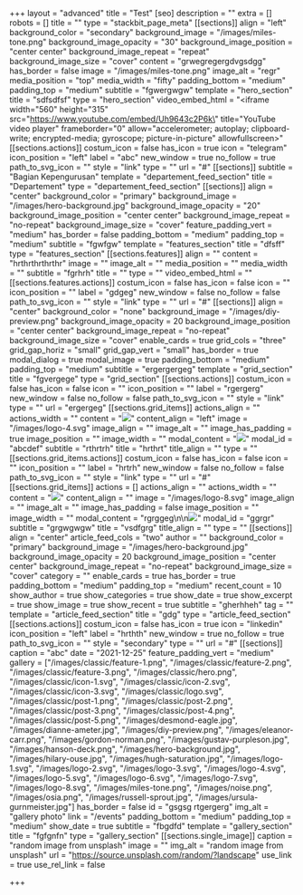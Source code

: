 +++
layout = "advanced"
title = "Test"
[seo]
description = ""
extra = []
robots = []
title = ""
type = "stackbit_page_meta"
[[sections]]
align = "left"
background_color = "secondary"
background_image = "/images/miles-tone.png"
background_image_opacity = "30"
background_image_position = "center center"
background_image_repeat = "repeat"
background_image_size = "cover"
content = "grwegregergdvgsdgg"
has_border = false
image = "/images/miles-tone.png"
image_alt = "regr"
media_position = "top"
media_width = "fifty"
padding_bottom = "medium"
padding_top = "medium"
subtitle = "fgwergwgw"
template = "hero_section"
title = "sdfsdfsf"
type = "hero_section"
video_embed_html = "<iframe width=\"560\" height=\"315\" src=\"https://www.youtube.com/embed/Uh9643c2P6k\" title=\"YouTube video player\" frameborder=\"0\" allow=\"accelerometer; autoplay; clipboard-write; encrypted-media; gyroscope; picture-in-picture\" allowfullscreen></iframe>"
[[sections.actions]]
costum_icon = false
has_icon = true
icon = "telegram"
icon_position = "left"
label = "abc"
new_window = true
no_follow = true
path_to_svg_icon = ""
style = "link"
type = ""
url = "#"
[[sections]]
subtitle = "Bagian Kepengurusan"
template = "departement_feed_section"
title = "Departement"
type = "departement_feed_section"
[[sections]]
align = "center"
background_color = "primary"
background_image = "/images/hero-background.jpg"
background_image_opacity = "20"
background_image_position = "center center"
background_image_repeat = "no-repeat"
background_image_size = "cover"
feature_padding_vert = "medium"
has_border = false
padding_bottom = "medium"
padding_top = "medium"
subtitle = "fgwfgw"
template = "features_section"
title = "dfsff"
type = "features_section"
[[sections.features]]
align = ""
content = "hrthrthrthrthr"
image = ""
image_alt = ""
media_position = ""
media_width = ""
subtitle = "fgrhrh"
title = ""
type = ""
video_embed_html = ""
[[sections.features.actions]]
costum_icon = false
has_icon = false
icon = ""
icon_position = ""
label = "gdgeg"
new_window = false
no_follow = false
path_to_svg_icon = ""
style = "link"
type = ""
url = "#"
[[sections]]
align = "center"
background_color = "none"
background_image = "/images/diy-preview.png"
background_image_opacity = 20
background_image_position = "center center"
background_image_repeat = "no-repeat"
background_image_size = "cover"
enable_cards = true
grid_cols = "three"
grid_gap_horiz = "small"
grid_gap_vert = "small"
has_border = true
modal_dialog = true
modal_image = true
padding_bottom = "medium"
padding_top = "medium"
subtitle = "ergergergeg"
template = "grid_section"
title = "fgvergege"
type = "grid_section"
[[sections.actions]]
costum_icon = false
has_icon = false
icon = ""
icon_position = ""
label = "rgergerg"
new_window = false
no_follow = false
path_to_svg_icon = ""
style = "link"
type = ""
url = "ergergeg"
[[sections.grid_items]]
actions_align = ""
actions_width = ""
content = "![](/images/russell-sprout.jpg)"
content_align = "left"
image = "/images/logo-4.svg"
image_align = ""
image_alt = ""
image_has_padding = true
image_position = ""
image_width = ""
modal_content = "![](/images/hugh-saturation.jpg)"
modal_id = "abcdef"
subtitle = "rthrtrh"
title = "hrthrt"
title_align = ""
type = ""
[[sections.grid_items.actions]]
costum_icon = false
has_icon = false
icon = ""
icon_position = ""
label = "hrtrh"
new_window = false
no_follow = false
path_to_svg_icon = ""
style = "link"
type = ""
url = "#"
[[sections.grid_items]]
actions = []
actions_align = ""
actions_width = ""
content = "![](/images/about-3.jpg)"
content_align = ""
image = "/images/logo-8.svg"
image_align = ""
image_alt = ""
image_has_padding = false
image_position = ""
image_width = ""
modal_content = "rgrggeg\n\n![](/images/gordon-norman.png)"
modal_id = "ggrgr"
subtitle = "grgwgwgw"
title = "vsdfgrg"
title_align = ""
type = ""
[[sections]]
align = "center"
article_feed_cols = "two"
author = ""
background_color = "primary"
background_image = "/images/hero-background.jpg"
background_image_opacity = 20
background_image_position = "center center"
background_image_repeat = "no-repeat"
background_image_size = "cover"
category = ""
enable_cards = true
has_border = true
padding_bottom = "medium"
padding_top = "medium"
recent_count = 10
show_author = true
show_categories = true
show_date = true
show_excerpt = true
show_image = true
show_recent = true
subtitle = "gherhheh"
tag = ""
template = "article_feed_section"
title = "gdg"
type = "article_feed_section"
[[sections.actions]]
costum_icon = false
has_icon = true
icon = "linkedin"
icon_position = "left"
label = "hrthth"
new_window = true
no_follow = true
path_to_svg_icon = ""
style = "secondary"
type = ""
url = "#"
[[sections]]
caption = "abc"
date = "2021-12-25"
feature_padding_vert = "medium"
gallery = ["/images/classic/feature-1.png", "/images/classic/feature-2.png", "/images/classic/feature-3.png", "/images/classic/hero.png", "/images/classic/icon-1.svg", "/images/classic/icon-2.svg", "/images/classic/icon-3.svg", "/images/classic/logo.svg", "/images/classic/post-1.png", "/images/classic/post-2.png", "/images/classic/post-3.png", "/images/classic/post-4.png", "/images/classic/post-5.png", "/images/desmond-eagle.jpg", "/images/dianne-ameter.jpg", "/images/diy-preview.png", "/images/eleanor-carr.png", "/images/gordon-norman.png", "/images/gustav-purpleson.jpg", "/images/hanson-deck.png", "/images/hero-background.jpg", "/images/hilary-ouse.jpg", "/images/hugh-saturation.jpg", "/images/logo-1.svg", "/images/logo-2.svg", "/images/logo-3.svg", "/images/logo-4.svg", "/images/logo-5.svg", "/images/logo-6.svg", "/images/logo-7.svg", "/images/logo-8.svg", "/images/miles-tone.png", "/images/noise.png", "/images/osia.png", "/images/russell-sprout.jpg", "/images/ursula-gurnmeister.jpg"]
has_border = false
id = "gsgsg rtgergerg"
img_alt = "gallery photo"
link = "/events"
padding_bottom = "medium"
padding_top = "medium"
show_date = true
subtitle = "fbgdfd"
template = "gallery_section"
title = "fgfgnfn"
type = "gallery_section"
[[sections.single_image]]
caption = "random image from unsplash"
image = ""
img_alt = "random image from unsplash"
url = "https://source.unsplash.com/random/?landscape"
use_link = true
use_rel_link = false

+++
